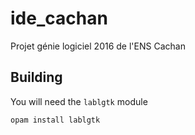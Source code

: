 # ide_cachan
Projet génie logiciel 2016 de l'ENS Cachan

## Building

You will need the `lablgtk` module
```
opam install lablgtk
```

